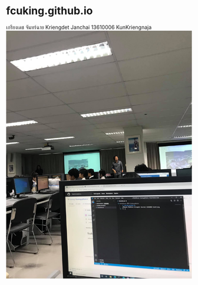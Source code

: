 # fcuking.github.io
เกรียงเดช จันทร์ฉาย Kriengdet Janchai 13610006 KunKriengnaja
![GitHup](119981208_752199111992799_3082394449487433725_o.jpg)